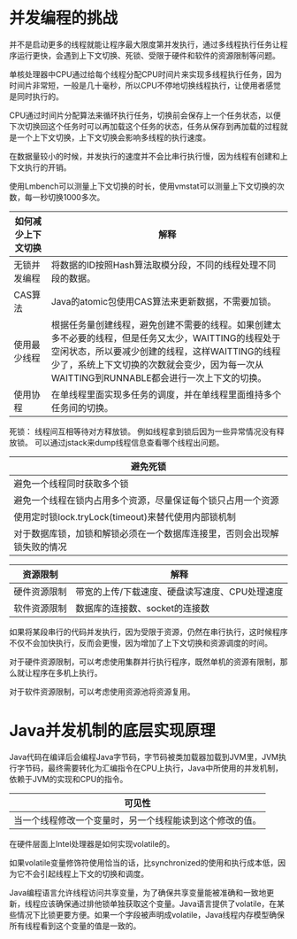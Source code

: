 # 并发编程的挑战

并不是启动更多的线程就能让程序最大限度第并发执行，通过多线程执行任务让程序运行更快，会遇到上下文切换、死锁、受限于硬件和软件的资源限制等问题。


单核处理器中CPU通过给每个线程分配CPU时间片来实现多线程执行任务，因为时间片非常短，一般是几十毫秒，所以CPU不停地切换线程执行，让使用者感觉是同时执行的。


CPU通过时间片分配算法来循环执行任务，切换前会保存上一个任务状态，以便下次切换回这个任务时可以再加载这个任务的状态，任务从保存到再加载的过程就是一个上下文切换，上下文切换会影响多线程的执行速度。

在数据量较小的时候，并发执行的速度并不会比串行执行慢，因为线程有创建和上下文执行的开销。



使用Lmbench可以测量上下文切换的时长，使用vmstat可以测量上下文切换的次数，每一秒切换1000多次。




|如何减少上下文切换|解释|
|----|----|
|无锁并发编程|将数据的ID按照Hash算法取模分段，不同的线程处理不同段的数据。|
|CAS算法|Java的atomic包使用CAS算法来更新数据，不需要加锁。|
|使用最少线程|根据任务量创建线程，避免创建不需要的线程。如果创建太多不必要的线程，但是任务又太少，WAITTING的线程处于空闲状态，所以要减少创建的线程，这样WAITTING的线程少了，系统上下文切换的次数就会变少，因为每一次从WAITTING到RUNNABLE都会进行一次上下文的切换。|
|使用协程|在单线程里面实现多任务的调度，并在单线程里面维持多个任务间的切换。|


死锁：
线程间互相等待对方释放锁。
例如线程拿到锁后因为一些异常情况没有释放锁。
可以通过jstack来dump线程信息查看哪个线程出问题。

|避免死锁|
|----|
|避免一个线程同时获取多个锁|
|避免一个线程在锁内占用多个资源，尽量保证每个锁只占用一个资源|
|使用定时锁lock.tryLock(timeout)来替代使用内部锁机制|
|对于数据库锁，加锁和解锁必须在一个数据库连接里，否则会出现解锁失败的情况|


|资源限制|解释|
|----|----|
|硬件资源限制|带宽的上传/下载速度、硬盘读写速度、CPU处理速度|
|软件资源限制|数据库的连接数、socket的连接数|


如果将某段串行的代码并发执行，因为受限于资源，仍然在串行执行，这时候程序不仅不会加快执行，反而会更慢，因为增加了上下文切换和资源调度的时间。

对于硬件资源限制，可以考虑使用集群并行执行程序，既然单机的资源有限制，那么就让程序在多机上执行。

对于软件资源限制，可以考虑使用资源池将资源复用。



# Java并发机制的底层实现原理

Java代码在编译后会编程Java字节码，字节码被类加载器加载到JVM里，JVM执行字节码，最终需要转化为汇编指令在CPU上执行，Java中所使用的并发机制，依赖于JVM的实现和CPU的指令。

|可见性|
|----|
|当一个线程修改一个变量时，另一个线程能读到这个修改的值。|

在硬件层面上Intel处理器是如何实现volatile的。

如果volatile变量修饰符使用恰当的话，比synchronized的使用和执行成本低，因为它不会引起线程上下文的切换和调度。

Java编程语言允许线程访问共享变量，为了确保共享变量能被准确和一致地更新，线程应该确保通过排他锁单独获取这个变量。Java语言提供了volatile，在某些情况下比锁更要方便。如果一个字段被声明成volatile，Java线程内存模型确保所有线程看到这个变量的值是一致的。


